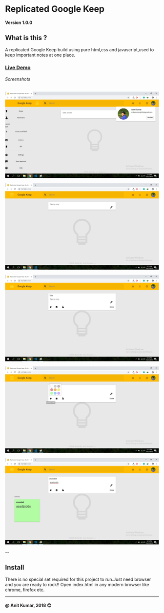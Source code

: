 # Replicated Google Keep
**Version 1.0.0**
## What is this ?
A replicated Google Keep build using pure html,css and javascript,used to keep important notes at one place.
### [Live Demo](https://anitkumarsingh.github.io/Note-Keeper/)

###### Screenshots
![](Screenshot/shot11.jpg)

![](Screenshot/shot7.jpg)

![](Screenshot/shot8.jpg)

![](Screenshot/shot9.jpg)

![](Screenshot/shot10.jpg)

--
## Install
There is no special set required for this project to run.Just need browser and you are ready to rock!!
Open index.html in any modern browser like chrome, firefox etc.

---
#### @ Anit Kumar, 2018  :blush:
